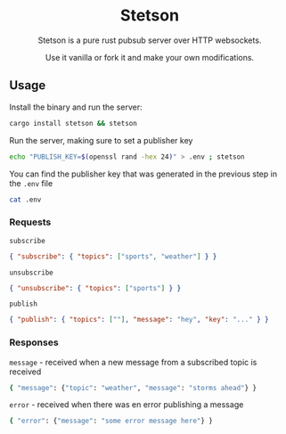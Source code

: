 <h1 align="center">
Stetson
</h1>

<p align="center">
Stetson is a pure rust pubsub server over HTTP websockets.
</p>

<p align="center">
Use it vanilla or fork it and make your own modifications.
</p>

## Usage

Install the binary and run the server:

```bash
cargo install stetson && stetson
```

Run the server, making sure to set a publisher key

```bash
echo "PUBLISH_KEY=$(openssl rand -hex 24)" > .env ; stetson
```

You can find the publisher key that was generated in the previous step in the `.env` file

```bash
cat .env
```

### Requests

`subscribe`

```json
{ "subscribe": { "topics": ["sports", "weather"] } }
```

`unsubscribe`

```json
{ "unsubscribe": { "topics": ["sports"] } }
```

`publish`

```json
{ "publish": { "topics": [""], "message": "hey", "key": "..." } }
```

### Responses

`message` - received when a new message from a subscribed topic is received

```bash
{ "message": {"topic": "weather", "message": "storms ahead"} }
```

`error` - received when there was en error publishing a message

```bash
{ "error": {"message": "some error message here"} }
```
